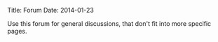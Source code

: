 Title: Forum
Date: 2014-01-23

Use this forum for general discussions, that don't fit into more specific pages.

<div class="disqus">
<div id="disqus_thread"></div>
</div>

